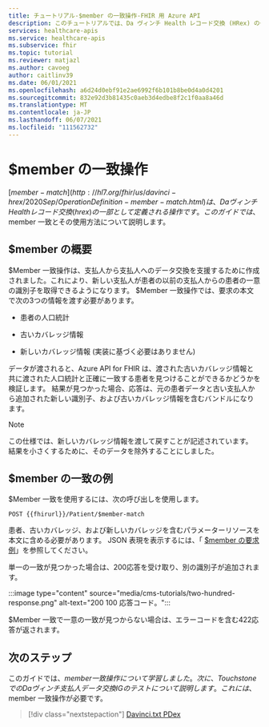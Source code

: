 ```yaml
---
title: チュートリアル-$member の一致操作-FHIR 用 Azure API
description: このチュートリアルでは、Da ヴィンチ Health レコード交換 (HRex) の一部として定義されている $member 一致操作について説明します。
services: healthcare-apis
ms.service: healthcare-apis
ms.subservice: fhir
ms.topic: tutorial
ms.reviewer: matjazl
ms.author: cavoeg
author: caitlinv39
ms.date: 06/01/2021
ms.openlocfilehash: a6d24d0ebf91e2ae6992f6b101b8be0d4a0d4201
ms.sourcegitcommit: 832e92d3b81435c0aeb3d4edbe8f2c1f0aa8a46d
ms.translationtype: MT
ms.contentlocale: ja-JP
ms.lasthandoff: 06/07/2021
ms.locfileid: "111562732"
---
```

# <a name="member-match-operation"></a>$member の一致操作

[$member-match](http://hl7.org/fhir/us/davinci-hrex/2020Sep/OperationDefinition-member-match.html) は、Da ヴィンチ Health レコード交換 (hrex) の一部として定義される操作です。 このガイドでは、$member 一致とその使用方法について説明します。

## <a name="overview-of-member-match"></a>$member の概要

$Member 一致操作は、支払人から支払人へのデータ交換を支援するために作成されました。これにより、新しい支払人が患者の以前の支払人からの患者の一意の識別子を取得できるようになります。 $Member 一致操作では、要求の本文で次の3つの情報を渡す必要があります。

* 患者の人口統計

* 古いカバレッジ情報

* 新しいカバレッジ情報 (実装に基づく必要はありません)

データが渡されると、Azure API for FHIR は、渡された古いカバレッジ情報と共に渡された人口統計と正確に一致する患者を見つけることができるかどうかを検証します。 結果が見つかった場合、応答は、元の患者データと古い支払人から追加された新しい識別子、および古いカバレッジ情報を含むバンドルになります。

> [!NOTE]
> この仕様では、新しいカバレッジ情報を渡して戻すことが記述されています。 結果を小さくするために、そのデータを除外することにしました。

## <a name="example-of-member-match"></a>$member の一致の例

$Member 一致を使用するには、次の呼び出しを使用します。

`POST {{fhirurl}}/Patient/$member-match`

患者、古いカバレッジ、および新しいカバレッジを含むパラメーターリソースを本文に含める必要があります。 JSON 表現を表示するには、「 [$member の要求例](http://hl7.org/fhir/us/davinci-hrex/2020Sep/Parameters-member-match-in.json.html)」を参照してください。

単一の一致が見つかった場合は、200応答を受け取り、別の識別子が追加されます。

:::image type="content" source="media/cms-tutorials/two-hundred-response.png" alt-text="200 100 応答コード。":::

$Member 一致で一意の一致が見つからない場合は、エラーコードを含む422応答が返されます。

## <a name="next-steps"></a>次のステップ

このガイドでは、$member 一致操作について学習しました。 次に、Touchstone での Da ヴィンチ支払人データ交換 IG のテストについて説明します。これには、$member 一致操作が必要です。

>[!div class="nextstepaction"]
>[Davinci.txt PDex](davinci-pdex-tutorial.md)